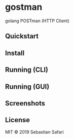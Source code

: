 # gostman

golang POSTman (HTTP Client)

## Quickstart

## Install

## Running (CLI)

## Running (GUI)

## Screenshots

## License
MIT &copy; 2019 Sebastian Safari


